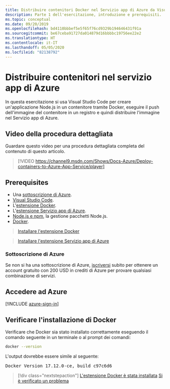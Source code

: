 ```yaml
---
title: Distribuire contenitori Docker nel Servizio app di Azure da Visual Studio Code
description: Parte 1 dell'esercitazione, introduzione e prerequisiti.
ms.topic: conceptual
ms.date: 09/20/2019
ms.openlocfilehash: bd4110bbbef5e5f65f76cd9329b194646431f91a
ms.sourcegitcommit: be67ceba91727da014879d16bbbbc19756ee22e2
ms.translationtype: HT
ms.contentlocale: it-IT
ms.lasthandoff: 05/05/2020
ms.locfileid: "82138792"
---
```

# <a name="deploy-containers-to-azure-app-service"></a>Distribuire contenitori nel servizio app di Azure

In questa esercitazione si usa Visual Studio Code per creare un'applicazione Node.js in un contenitore tramite Docker, eseguire il push dell'immagine del contenitore in un registro e quindi distribuire l'immagine nel Servizio app di Azure.

## <a name="walkthrough-video"></a>Video della procedura dettagliata

Guardare questo video per una procedura dettagliata completa del contenuto di questo articolo.

> [!VIDEO https://channel9.msdn.com/Shows/Docs-Azure/Deploy-containers-to-Azure-App-Service/player]

## <a name="prerequisites"></a>Prerequisites

- Una [sottoscrizione di Azure](#azure-subscription).
- [Visual Studio Code](https://code.visualstudio.com/).
- L'[estensione Docker](https://marketplace.visualstudio.com/items?itemName=ms-azuretools.vscode-docker).
- L'[estensione Servizio app di Azure](https://marketplace.visualstudio.com/items?itemName=ms-azuretools.vscode-azureappservice).
- [Node.js e npm](https://nodejs.org/en/download), la gestione pacchetti Node.js.
- [Docker](https://www.docker.com/community-edition).

> <a class="tutorial-install-extension-btn" href="https://marketplace.visualstudio.com/items?itemName=ms-azuretools.vscode-docker">Installare l'estensione Docker</a>

> <a class="tutorial-install-extension-btn" href="https://marketplace.visualstudio.com/items?itemName=ms-azuretools.vscode-azureappservice">Installare l'estensione Servizio app di Azure</a>

### <a name="azure-subscription"></a>Sottoscrizione di Azure

Se non si ha una sottoscrizione di Azure, [iscriversi](https://azure.microsoft.com/free/?utm_source=campaign&utm_campaign=vscode-tutorial-docker-extension&mktingSource=vscode-tutorial-docker-extension) subito per ottenere un account gratuito con 200 USD in crediti di Azure per provare qualsiasi combinazione di servizi.

## <a name="sign-in-to-azure"></a>Accedere ad Azure

[!INCLUDE [azure-sign-in](includes/azure-sign-in.md)]

## <a name="verify-docker-install"></a>Verificare l'installazione di Docker

Verificare che Docker sia stato installato correttamente eseguendo il comando seguente in un terminale o al prompt dei comandi:

```bash
docker --version
```

L'output dovrebbe essere simile al seguente:

<pre>
Docker Version 17.12.0-ce, build c97c6d6
</pre>

> [!div class="nextstepaction"]
> [L'estensione Docker è stata installata](tutorial-vscode-docker-node-02.md) [Si è verificato un problema](https://www.research.net/r/PWZWZ52?tutorial=docker-extension&step=getting-started)

